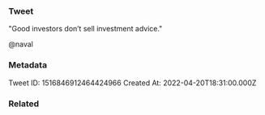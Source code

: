 ### Tweet
"Good investors don’t sell investment advice."

@naval

### Metadata
Tweet ID: 1516846912464424966
Created At: 2022-04-20T18:31:00.000Z

### Related

